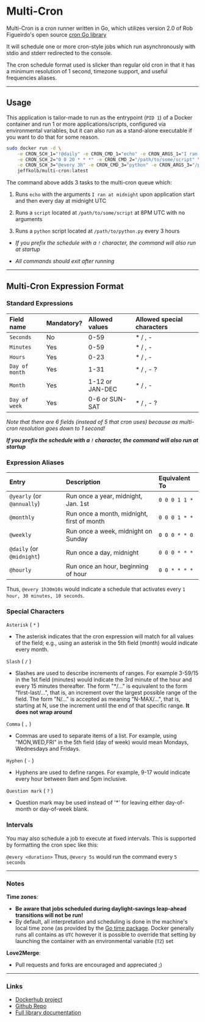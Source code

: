 # Multi-Cron

Multi-Cron is a cron runner written in Go, which utilizes version 2.0 of Rob Figueirdo's open source [cron Go library](https://github.com/robfig/cron/tree/v2)

It will schedule one or more cron-style jobs which run asynchronously with stdio and stderr redirected to the console.

The cron schedule format used is slicker than regular old cron in that it has a minimum resolution of 1 second, timezone support, and useful frequencies aliases.

---

## Usage

This application is tailor-made to run as the entrypoint (`PID 1`) of a Docker container and run 1 or more
applications/scripts,
configured via environmental variables, but it can also run as a stand-alone executable if you want to do that for some reason.

```bash
sudo docker run -d \
    -e CRON_SCH_1="!@daily" -e CRON_CMD_1="echo" -e CRON_ARGS_1="I ran at midnight" \
    -e CRON_SCH_2="0 0 20 * * *" -e CRON_CMD_2="/path/to/some/script" \
    -e CRON_SCH_3="@every 3h" -e CRON_CMD_3="python" -e CRON_ARGS_3="/path/to/python.py" \
    jeffkolb/multi-cron:latest

```

The command above adds 3 tasks to the multi-cron queue which:

1. Runs `echo` with the arguments `I ran at midnight` upon application start and then every day at midnight UTC

2. Runs a `script` located at `/path/to/some/script` at 8PM UTC with no arguments

3. Runs a `python` script located at `/path/to/python.py` every 3 hours

* _If you prefix the schedule with a `!` character, the command will also run at startup_

* _All commands should exit after running_

---

## Multi-Cron Expression Format

### Standard Expressions

| Field name     | Mandatory? | Allowed values  | Allowed special characters |
| :---           | :---       | :---            | :---                       |
| `Seconds`      | No         | 0-59            | * / , -                    |
| `Minutes`      | Yes        | 0-59            | * / , -                    |
| `Hours`        | Yes        | 0-23            | * / , -                    |
| `Day of month` | Yes        | 1-31            | * / , - ?                  |
| `Month`        | Yes        | 1-12 or JAN-DEC | * / , -                    |
| `Day of week`  | Yes        | 0-6 or SUN-SAT  | * / , - ?                  |

*_Note that there are 6 fields (instead of 5 that cron uses) because as multi-cron resolution goes down to 1 second!_*

***If you prefix the schedule with a `!` character, the command will also run at startup***

### Expression Aliases

| Entry                      | Description                                | Equivalent To   |
| :---                       | :---                                       | :---            |
| `@yearly` (or `@annually`) | Run once a year, midnight, Jan. 1st        | `0 0 0 1 1 *`   |
| `@monthly`                 | Run once a month, midnight, first of month | `0 0 0 1 * *`   |
| `@weekly`                  | Run once a week, midnight on Sunday        | `0 0 0 * * 0`   |
| `@daily` (or `@midnight`)  | Run once a day, midnight                   | `0 0 0 * * *`   |
| `@hourly`                  | Run once an hour, beginning of hour        | `0 0 * * * *`   |

Thus, `@every 1h30m10s` would indicate a schedule that activates every `1 hour, 30 minutes, 10 seconds`.

### Special Characters

`Asterisk` ( `*` )

* The asterisk indicates that the cron expression will match for all values of the field; e.g., using an asterisk in the 5th field (month) would indicate every month.

`Slash` ( `/` )

* Slashes are used to describe increments of ranges. For example 3-59/15 in the 1st field (minutes) would indicate the 3rd minute of the hour and every 15 minutes thereafter.
    The form "*\/..." is equivalent to the form "first-last/...", that is, an increment over the largest possible range of the field. The form "N/..." is accepted as meaning "N-MAX/...",
    that is, starting at N, use the increment until the end of that specific range. __It does not wrap around__

`Comma` ( `,` )

* Commas are used to separate items of a list. For example, using "MON,WED,FRI" in the 5th field (day of week) would mean Mondays, Wednesdays and Fridays.

`Hyphen` ( `-` )

* Hyphens are used to define ranges. For example, 9-17 would indicate every hour between 9am and 5pm inclusive.

`Question mark` ( `?` )

* Question mark may be used instead of '*' for leaving either day-of-month or day-of-week blank.

### Intervals

You may also schedule a job to execute at fixed intervals. This is supported by formatting the cron spec like this:

`@every <duration>`
Thus, `@every 5s` would run the command every `5 seconds`

---

### Notes

**Time zones**:

* **Be aware that jobs scheduled during daylight-savings leap-ahead transitions will not be run!**
* By default, all interpretation and scheduling is done in the machine's local time zone (as provided by the [Go time package](http://www.golang.org/pkg/time).
    Docker generally runs all contains as `UTC` however it is possible to override that setting by launching the container with an environmental variable (`TZ`) set

**Love2Merge**:

* Pull requests and forks are encouraged and appreciated ;)

---

### Links

* [Dockerhub project](https://hub.docker.com/r/jeffkolb/multi-cron)
* [Github Repo](https://github.com/junkiebev/multi-cron)
* [Full library documentation](https://godoc.org/gopkg.in/robfig/cron.v2)
